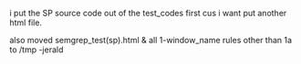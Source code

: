 i put the SP source code out of the test_codes first cus i want put another html file.

also moved semgrep_test(sp).html & all 1-window_name rules other than 1a to /tmp -jerald

